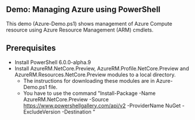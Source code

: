 ## Demo: Managing Azure using PowerShell

This demo (Azure-Demo.ps1) shows management of Azure Compute resource using Azure Resource Management (ARM) cmdlets.

## Prerequisites ##
- Install PowerShell 6.0.0-alpha.9
- Install AzureRM.NetCore.Preview, AzureRM.Profile.NetCore.Preview and AzureRM.Resources.NetCore.Preview modules to a local directory.
   - The instructions for downloading these modules are in Azure-Demo.ps1 file.
   - You have to use the command "Install-Package -Name AzureRM.NetCore.Preview -Source https://www.powershellgallery.com/api/v2 -ProviderName NuGet -ExcludeVersion -Destination <Local Directory>"

  